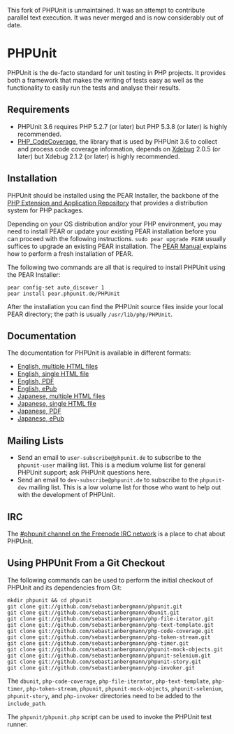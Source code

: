 This fork of PHPUnit is unmaintained. It was an attempt to contribute parallel text execution. It was never merged and is now considerably out of date.




PHPUnit
=======

PHPUnit is the de-facto standard for unit testing in PHP projects. It provides both a framework that makes the writing of tests easy as well as the functionality to easily run the tests and analyse their results.

Requirements
------------

* PHPUnit 3.6 requires PHP 5.2.7 (or later) but PHP 5.3.8 (or later) is highly recommended.
* [PHP_CodeCoverage](http://github.com/sebastianbergmann/php-code-coverage), the library that is used by PHPUnit 3.6 to collect and process code coverage information, depends on [Xdebug](http://xdebug.org/) 2.0.5 (or later) but Xdebug 2.1.2 (or later) is highly recommended.

Installation
------------

PHPUnit should be installed using the PEAR Installer, the backbone of the [PHP Extension and Application Repository](http://pear.php.net/) that provides a distribution system for PHP packages.

Depending on your OS distribution and/or your PHP environment, you may need to install PEAR or update your existing PEAR installation before you can proceed with the following instructions. `sudo pear upgrade PEAR` usually suffices to upgrade an existing PEAR installation. The [PEAR Manual ](http://pear.php.net/manual/en/installation.getting.php) explains how to perform a fresh installation of PEAR.

The following two commands are all that is required to install PHPUnit using the PEAR Installer:

    pear config-set auto_discover 1
    pear install pear.phpunit.de/PHPUnit

After the installation you can find the PHPUnit source files inside your local PEAR directory; the path is usually `/usr/lib/php/PHPUnit`.

Documentation
-------------

The documentation for PHPUnit is available in different formats:

* [English, multiple HTML files](http://www.phpunit.de/manual/3.6/en/index.html)
* [English, single HTML file](http://www.phpunit.de/manual/3.6/en/phpunit-book.html)
* [English, PDF](http://www.phpunit.de/manual/3.6/en/phpunit-book.pdf)
* [English, ePub](http://www.phpunit.de/manual/3.6/en/phpunit-book.epub)
* [Japanese, multiple HTML files](http://www.phpunit.de/manual/3.6/ja/index.html)
* [Japanese, single HTML file](http://www.phpunit.de/manual/3.6/ja/phpunit-book.html)
* [Japanese, PDF](http://www.phpunit.de/manual/3.6/ja/phpunit-book.pdf)
* [Japanese, ePub](http://www.phpunit.de/manual/3.6/ja/phpunit-book.epub)

Mailing Lists
-------------

* Send an email to `user-subscribe@phpunit.de` to subscribe to the `phpunit-user` mailing list. This is a medium volume list for general PHPUnit support; ask PHPUnit questions here.
* Send an email to `dev-subscribe@phpunit.de` to subscribe to the `phpunit-dev` mailing list. This is a low volume list for those who want to help out with the development of PHPUnit.

IRC
---

The [#phpunit channel on the Freenode IRC network](irc://freenode.net/phpunit) is a place to chat about PHPUnit.

Using PHPUnit From a Git Checkout
---------------------------------

The following commands can be used to perform the initial checkout of PHPUnit and its dependencies from Git:

    mkdir phpunit && cd phpunit
    git clone git://github.com/sebastianbergmann/phpunit.git
    git clone git://github.com/sebastianbergmann/dbunit.git
    git clone git://github.com/sebastianbergmann/php-file-iterator.git
    git clone git://github.com/sebastianbergmann/php-text-template.git
    git clone git://github.com/sebastianbergmann/php-code-coverage.git
    git clone git://github.com/sebastianbergmann/php-token-stream.git
    git clone git://github.com/sebastianbergmann/php-timer.git
    git clone git://github.com/sebastianbergmann/phpunit-mock-objects.git
    git clone git://github.com/sebastianbergmann/phpunit-selenium.git
    git clone git://github.com/sebastianbergmann/phpunit-story.git
    git clone git://github.com/sebastianbergmann/php-invoker.git

The `dbunit`, `php-code-coverage`, `php-file-iterator`, `php-text-template`, `php-timer`, `php-token-stream`, `phpunit`, `phpunit-mock-objects`, `phpunit-selenium`, `phpunit-story`, and `php-invoker` directories need to be added to the `include_path`.

The `phpunit/phpunit.php` script can be used to invoke the PHPUnit test runner.
